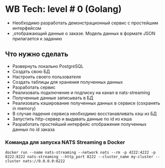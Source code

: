
# WB Tech: level # 0 (Golang)

* Необходимо разработать демонстрационный сервис с простейшим интерфейсом
* ,отображающий данные о заказе. Модель данных в формате JSON прилагается к заданию

## Что нужно сделать

* Развернуть локально PostgreSQL
* Создать свою БД
* Настроить своего пользователя
* Создать таблицы для хранения полученных данных
* Разработать сервис
* Реализовать подключение и подписку на канал в nats-streaming
* Полученные данные записывать в БД
* Реализовать кэширование полученных данных в сервисе (сохранять in memory)
* В случае падения сервиса необходимо восстанавливать кэш из БД
* Запустить http-сервер и выдавать данные по id из кэша
* Разработать простейший интерфейс отображения полученных данных по id заказа

### Kоманда для запуска NATS Streaming в Docker

 `docker run --name nats-streaming --network nats --rm -p 4222:4222 -p 8222:8222
 nats-streaming --http_port 8222 --cluster_name my-cluster --cluster nats://0.0.0.0:6222`
